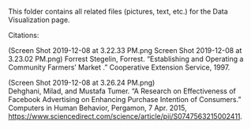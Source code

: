 This folder contains all related files (pictures, text, etc.) for the Data Visualization page.

Citations:

(Screen Shot 2019-12-08 at 3.22.33 PM.png
Screen Shot 2019-12-08 at 3.23.02 PM.png) 
Forrest Stegelin, Forrest. “Establishing and Operating a Community Farmers’ Market .” Cooperative Extension Service, 1997.

(Screen Shot 2019-12-08 at 3.26.24 PM.png)  
Dehghani, Milad, and Mustafa Tumer. “A Research on Effectiveness of Facebook Advertising on 
Enhancing Purchase Intention of Consumers.” Computers in Human Behavior, Pergamon, 7 Apr. 2015, https://www.sciencedirect.com/science/article/pii/S0747563215002411.

